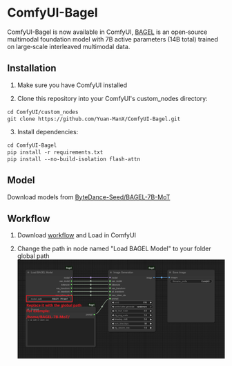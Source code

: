# ComfyUI-Bagel

ComfyUI-Bagel is now available in ComfyUI, [BAGEL](https://github.com/ByteDance-Seed/Bagel) is an open‑source multimodal foundation model with 7B active parameters (14B total) trained on large‑scale interleaved multimodal data.



## Installation

1. Make sure you have ComfyUI installed

2. Clone this repository into your ComfyUI's custom_nodes directory:
```
cd ComfyUI/custom_nodes
git clone https://github.com/Yuan-ManX/ComfyUI-Bagel.git
```

3. Install dependencies:
```
cd ComfyUI-Bagel
pip install -r requirements.txt
pip install --no-build-isolation flash-attn
```

## Model

Download models from [ByteDance-Seed/BAGEL-7B-MoT](https://huggingface.co/ByteDance-Seed/BAGEL-7B-MoT)



## Workflow
1. Download [workflow](https://github.com/Xiuzhenpeng/ComfyUI-Bagel/blob/main/workflow/Bagel.json) and Load in ComfyUI

2. Change the path in node named "Load BAGEL Model" to your folder global path
   ![Example Image](images/Replace_path.png)
